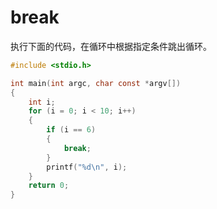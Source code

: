 # break

执行下面的代码，在循环中根据指定条件跳出循环。

```c
#include <stdio.h>

int main(int argc, char const *argv[])
{
    int i;
    for (i = 0; i < 10; i++)
    {
        if (i == 6)
        {
            break;
        }
        printf("%d\n", i);
    }
    return 0;
}
```

